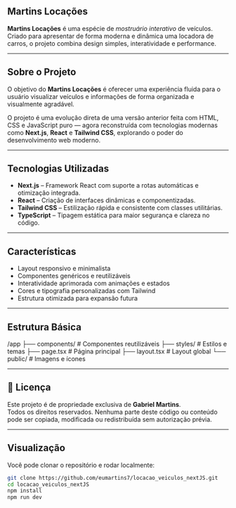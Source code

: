 ## Martins Locações

**Martins Locações** é uma espécie de *mostruário interativo* de veículos.  
Criado para apresentar de forma moderna e dinâmica uma locadora de carros, o projeto combina design simples, interatividade e performance.

---

## Sobre o Projeto

O objetivo do **Martins Locações** é oferecer uma experiência fluida para o usuário visualizar veículos e informações de forma organizada e visualmente agradável.

O projeto é uma evolução direta de uma versão anterior feita com HTML, CSS e JavaScript puro — agora reconstruída com tecnologias modernas como **Next.js**, **React** e **Tailwind CSS**, explorando o poder do desenvolvimento web moderno.

---

## Tecnologias Utilizadas

- **Next.js** – Framework React com suporte a rotas automáticas e otimização integrada.  
- **React** – Criação de interfaces dinâmicas e componentizadas.  
- **Tailwind CSS** – Estilização rápida e consistente com classes utilitárias.  
- **TypeScript** – Tipagem estática para maior segurança e clareza no código.  

---

## Características

- Layout responsivo e minimalista  
- Componentes genéricos e reutilizáveis  
- Interatividade aprimorada com animações e estados  
- Cores e tipografia personalizadas com Tailwind  
- Estrutura otimizada para expansão futura  

---

## Estrutura Básica

/app
├── components/ # Componentes reutilizáveis
├── styles/ # Estilos e temas
├── page.tsx # Página principal
├── layout.tsx # Layout global
└── public/ # Imagens e ícones

---

## 📜 Licença

Este projeto é de propriedade exclusiva de **Gabriel Martins**.  
Todos os direitos reservados. Nenhuma parte deste código ou conteúdo pode ser copiada, modificada ou redistribuída sem autorização prévia.

---

## Visualização

Você pode clonar o repositório e rodar localmente:
```bash
git clone https://github.com/eumartins7/locacao_veiculos_nextJS.git
cd locacao_veiculos_nextJS
npm install
npm run dev